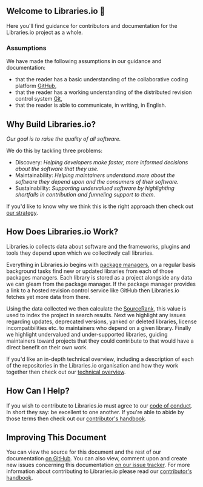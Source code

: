 ## Welcome to Libraries.io :tada:
Here you'll find guidance for contributors and documentation for the Libraries.io project as a whole.

### Assumptions
We have made the following assumptions in our guidance and documentation:

* that the reader has a basic understanding of the collaborative coding platform [GitHub](https://help.github.com/),
* that the reader has a working understanding of the distributed revision control system [Git](https://git-scm.com/docs/gittutorial),
* that the reader is able to communicate, in writing, in English. 

## Why Build Libraries.io?
_Our goal is to raise the quality of all software._

We do this by tackling three problems:

* Discovery: _Helping developers make faster, more informed decisions about the software that they use._
* Maintainability: _Helping maintainers understand more about the software they depend upon and the consumers of their software._
* Sustainability: _Supporting undervalued software by highlighting shortfalls in contribution and funneling support to them._

If you'd like to know why we think this is the right approach then check out [our strategy](/strategy.md). 

## How Does Libraries.io Work?
Libraries.io collects data about software and the frameworks, plugins and tools they depend upon which we collectively call libraries.

Everything in Libraries.io begins with [package managers](/packagemanagers.md), on a regular basis background tasks find new or updated libraries from each of those packages managers. Each library is stored as a project alongside any data we can gleam from the package manager. If the package manager provides a link to a hosted revision control service like GitHub then Libraries.io fetches yet more data from there. 

Using the data collected we then calculate the [SourceRank](/sourcerank.md), this value is used to index the project in search results. Next we highlight any issues regarding updates, deprecated versions, yanked or deleted libraries, license incompatibilities etc. to maintainers who depend on a given library. Finally we highlight undervalued and under-supported libraries, guiding maintainers toward projects that they could contribute to that would have a direct benefit on their own work. 

If you'd like an in-depth technical overview, including a description of each of the repositories in the Libraries.io organisation and how they work together then check out our [technical overview](/techoverview.md).

## How Can I Help?
If you wish to contribute to Libraries.io must agree to our [code of conduct](/CODE_OF_CONDUCT.md). In short they say: be excellent to one another. If you're able to abide by those terms then check out our [contributor's handbook](/CONTRIBUTING.md).

## Improving This Document
You can view the source for this document and the rest of our documentation [on GitHub](https://github.com/librariesio/documentation). You can also view, comment upon and create new issues concerning this documentation [on our issue tracker](https://github.com/librariesio/documentation). For more information about contributing to Libraries.io please read our [contributor's handbook](/CONTRIBUTING.md).